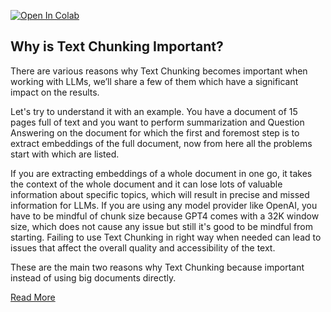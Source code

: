[![Open In Colab](https://colab.research.google.com/assets/colab-badge.svg)](https://colab.research.google.com/github/lancedb/vectordb-recipes/blob/main/tutorials/different-types-text-chunking-in-RAG/Text_Chunking_on_RAG_application_with_LanceDB.ipynb)

## Why is Text Chunking Important?
There are various reasons why Text Chunking becomes important when working with LLMs, we’ll share a few of them which have a significant impact on the results.

Let's try to understand it with an example. You have a document of 15 pages full of text and you want to perform summarization and Question Answering on the document for which the first and foremost step is to extract embeddings of the full document, now from here all the problems start with which are listed.

If you are extracting embeddings of a whole document in one go, it takes the context of the whole document and it can lose lots of valuable information about specific topics, which will result in precise and missed information for LLMs.
If you are using any model provider like OpenAI, you have to be mindful of chunk size because GPT4 comes with a 32K window size, which does not cause any issue but still it's good to be mindful from starting.
Failing to use Text Chunking in right way when needed can lead to issues that affect the overall quality and accessibility of the text.

These are the main two reasons why Text Chunking because important instead of using big documents directly.

[Read More](https://blog.lancedb.com/a-primer-on-text-chunking-and-its-types-a420efc96a13)